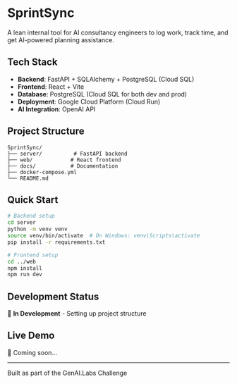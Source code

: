 # SprintSync

A lean internal tool for AI consultancy engineers to log work, track time, and get AI-powered planning assistance.

## Tech Stack

- **Backend**: FastAPI + SQLAlchemy + PostgreSQL (Cloud SQL)
- **Frontend**: React + Vite
- **Database**: PostgreSQL (Cloud SQL for both dev and prod)
- **Deployment**: Google Cloud Platform (Cloud Run)
- **AI Integration**: OpenAI API

## Project Structure

```
SprintSync/
├── server/          # FastAPI backend
├── web/            # React frontend
├── docs/           # Documentation
├── docker-compose.yml
└── README.md
```

## Quick Start

```bash
# Backend setup
cd server
python -m venv venv
source venv/bin/activate  # On Windows: venv\Scripts\activate
pip install -r requirements.txt

# Frontend setup
cd ../web
npm install
npm run dev
```

## Development Status

🚧 **In Development** - Setting up project structure

## Live Demo

🔗 Coming soon...

---

Built as part of the GenAI.Labs Challenge